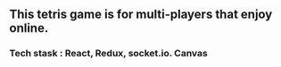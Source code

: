 ## This tetris game is for multi-players that enjoy online.
### Tech stask : React, Redux, socket.io. Canvas
